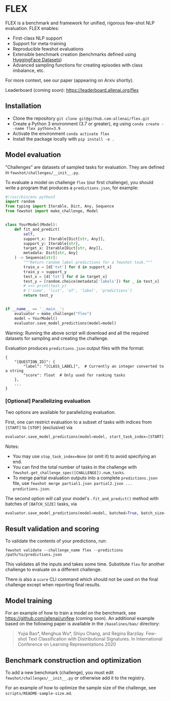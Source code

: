 # FLEX

FLEX is a benchmark and framework for unified, rigorous few-shot NLP evaluation.
FLEX enables:
- First-class NLP support
- Support for meta-training
- Reproducible fewshot evaluations
- Extensible benchmark creation (benchmarks defined using [HuggingFace Datasets](https://huggingface.co/datasets))
- Advanced sampling functions for creating episodes with class imbalance, etc.

For more context, see our paper (appearing on Arxiv shortly).

Leaderboard (coming soon): <https://leaderboard.allenai.org/flex>

## Installation

- Clone the repository `git clone git@github.com:allenai/flex.git`
- Create a Python 3 environment (3.7 or greater), eg using `conda create --name flex python=3.9`
- Activate the environment `conda activate flex`
- Install the package locally with `pip install -e .`

## Model evaluation

"Challenges" are datasets of sampled tasks for evaluation. They are defined in `fewshot/challenges/__init__.py`.

To evaluate a model on challenge `flex` (our first challenge), you should write a program that produces
a `predictions.json`, for example:
```python
#!/usr/bin/env python3
import random
from typing import Iterable, Dict, Any, Sequence
from fewshot import make_challenge, Model


class YourModel(Model):
    def fit_and_predict(
        self,
        support_x: Iterable[Dict[str, Any]],
        support_y: Iterable[str],
        target_x: Iterable[Dict[str, Any]],
        metadata: Dict[str, Any]
    ) -> Sequence[str]:
        """Return random label predictions for a fewshot task."""
        train_x = [d['txt'] for d in support_x]
        train_y = support_y
        test_x = [d['txt'] for d in target_x]
        test_y = [random.choice(metadata['labels']) for _ in test_x]
        # >>> print(test_y)
        # ['some', 'list', 'of', 'label', 'predictions']
        return test_y


if __name__ == '__main__':
    evaluator = make_challenge("flex")
    model = YourModel()
    evaluator.save_model_predictions(model=model)
```

Warning: Running the above script will download and all the required datasets for sampling and creating the challenge.

Evaluation produces `predictions.json` output files with the format:
```
{
    "[QUESTION_ID]": {
        "label": "[CLASS_LABEL]",  # Currently an integer converted to a string
        "score": float  # Only used for ranking tasks
    },
    ...
}
```
### [Optional] Parallelizing evaluation
Two options are available for parallelizing evaluation.

First, one can restrict evaluation to a subset of tasks with indices from `[START]` to `[STOP]` (exclusive) via
```python
evaluator.save_model_predictions(model=model, start_task_index=[START], stop_task_index=[STOP])
```
Notes:
- You may use `stop_task_index=None` (or omit it) to avoid specifying an end.
- You can find the total number of tasks in the challenge with `fewshot.get_challenge_spec([CHALLENGE]).num_tasks`.
- To merge partial evaluation outputs into a complete `predictions.json` file, use `fewshot merge partial1.json partial2.json ... predictions.json`.

The second option will call your model's `.fit_and_predict()` method with batches of `[BATCH_SIZE]` tasks, via
```python
evaluator.save_model_predictions(model=model, batched=True, batch_size=[BATCH_SIZE])
```

## Result validation and scoring

To validate the contents of your predictions, run:

`fewshot validate --challenge_name flex --predictions /path/to/predictions.json` 

This validates all the inputs and takes some time. Substitute `flex` for another challenge to evaluate on a different challenge.

There is also a `score` CLI command which should not be used on the final challenge except when reporting final results.

## Model training

For an example of how to train a model on the benchmark, see <https://github.com/allenai/unifew> (coming soon). An additional example based on the following paper is available in the `/baselines/bao/` directory:

> Yujia Bao*, Menghua Wu*, Shiyu Chang, and Regina Barzilay. Few-shot Text Classification with Distributional Signatures. In International Conference on Learning Representations 2020

## Benchmark construction and optimization

To add a new benchmark (challenge), you must edit `fewshot/challenges/__init__.py` or otherwise add it to the registry.

For an example of how to optimize the sample size of the challenge, see `scripts/README-sample-size.md`.
